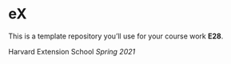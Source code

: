 # eX
This is a template repository you’ll use for your course work **E28**.

Harvard Extension School *Spring 2021*